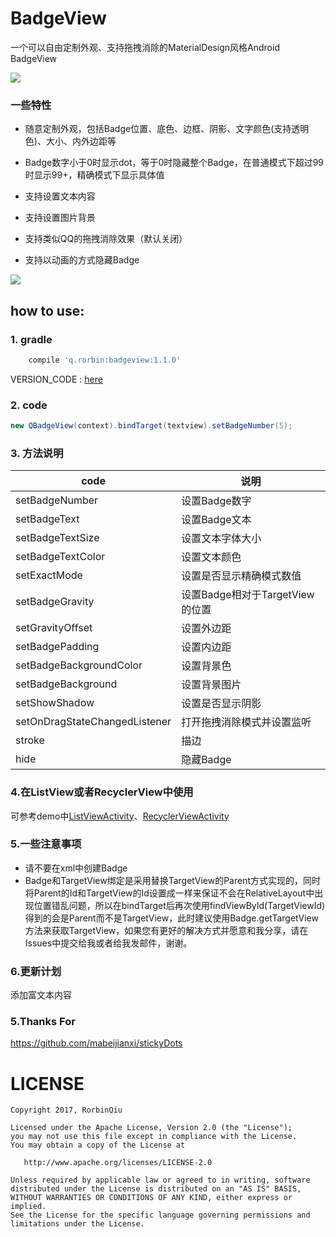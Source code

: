 # BadgeView
一个可以自由定制外观、支持拖拽消除的MaterialDesign风格Android BadgeView

![](https://github.com/qstumn/BadgeView/blob/master/demo.png?raw=true)

### 一些特性
* 随意定制外观，包括Badge位置、底色、边框、阴影、文字颜色(支持透明色)、大小、内外边距等

* Badge数字小于0时显示dot，等于0时隐藏整个Badge，在普通模式下超过99时显示99+，精确模式下显示具体值

* 支持设置文本内容

* 支持设置图片背景

* 支持类似QQ的拖拽消除效果（默认关闭）

* 支持以动画的方式隐藏Badge

![](https://github.com/qstumn/BadgeView/blob/master/demo_gif.gif?raw=true)

## how to use:
### 1. gradle
```groovy
    compile 'q.rorbin:badgeview:1.1.0'
```
VERSION_CODE : [here](https://github.com/qstumn/BadgeView/releases)

### 2. code
```java
new QBadgeView(context).bindTarget(textview).setBadgeNumber(5);
```    

### 3. 方法说明
  code | 说明
  --- | ---
setBadgeNumber | 设置Badge数字
setBadgeText | 设置Badge文本
setBadgeTextSize | 设置文本字体大小
setBadgeTextColor | 设置文本颜色
setExactMode | 设置是否显示精确模式数值
setBadgeGravity | 设置Badge相对于TargetView的位置
setGravityOffset | 设置外边距
setBadgePadding | 设置内边距
setBadgeBackgroundColor | 设置背景色
setBadgeBackground | 设置背景图片
setShowShadow | 设置是否显示阴影
setOnDragStateChangedListener | 打开拖拽消除模式并设置监听
stroke | 描边
hide | 隐藏Badge

### 4.在ListView或者RecyclerView中使用
可参考demo中[ListViewActivity](https://github.com/qstumn/BadgeView/blob/master/app/src/main/java/q/rorbin/badgeviewdemo/ListViewActivity.java)、[RecyclerViewActivity](https://github.com/qstumn/BadgeView/blob/master/app/src/main/java/q/rorbin/badgeviewdemo/RecyclerViewActivity.java)

### 5.一些注意事项
* 请不要在xml中创建Badge
* Badge和TargetView绑定是采用替换TargetView的Parent方式实现的，同时将Parent的Id和TargetView的Id设置成一样来保证不会在RelativeLayout中出现位置错乱问题，所以在bindTarget后再次使用findViewById(TargetViewId)得到的会是Parent而不是TargetView，此时建议使用Badge.getTargetView方法来获取TargetView，如果您有更好的解决方式并愿意和我分享，请在Issues中提交给我或者给我发邮件，谢谢。

### 6.更新计划
添加富文本内容

### 5.Thanks For

https://github.com/mabeijianxi/stickyDots

# LICENSE
```
Copyright 2017, RorbinQiu

Licensed under the Apache License, Version 2.0 (the "License");
you may not use this file except in compliance with the License.
You may obtain a copy of the License at

   http://www.apache.org/licenses/LICENSE-2.0

Unless required by applicable law or agreed to in writing, software
distributed under the License is distributed on an "AS IS" BASIS,
WITHOUT WARRANTIES OR CONDITIONS OF ANY KIND, either express or implied.
See the License for the specific language governing permissions and
limitations under the License.
```
